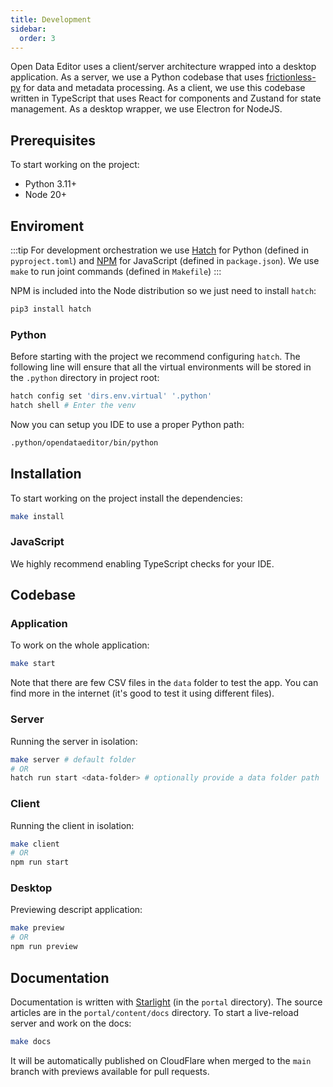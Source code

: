 ```yaml
---
title: Development
sidebar:
  order: 3
---
```


Open Data Editor uses a client/server architecture wrapped into a desktop application. As a server, we use a Python codebase that uses [frictionless-py](https://framework.frictionlessdata.io/) for data and metadata processing. As a client, we use this codebase written in TypeScript that uses React for components and Zustand for state management. As a desktop wrapper, we use Electron for NodeJS.

## Prerequisites

To start working on the project:

- Python 3.11+
- Node 20+

## Enviroment

:::tip
For development orchestration we use [Hatch](https://github.com/pypa/hatch) for Python (defined in `pyproject.toml`) and [NPM](https://docs.npmjs.com/cli/) for JavaScript (defined in `package.json`). We use `make` to run joint commands (defined in `Makefile`)
:::

NPM is included into the Node distribution so we just need to install `hatch`:

```bash
pip3 install hatch
```

### Python

Before starting with the project we recommend configuring `hatch`. The following line will ensure that all the virtual environments will be stored in the `.python` directory in project root:

```bash
hatch config set 'dirs.env.virtual' '.python'
hatch shell # Enter the venv
```

Now you can setup you IDE to use a proper Python path:

```bash
.python/opendataeditor/bin/python
```

## Installation

To start working on the project install the dependencies:

```bash
make install
```

### JavaScript

We highly recommend enabling TypeScript checks for your IDE.

## Codebase

### Application

To work on the whole application:

```bash
make start
```

Note that there are few CSV files in the `data` folder to test the app. You can find more in the internet (it's good to test it using different files).

### Server

Running the server in isolation:

```bash
make server # default folder
# OR
hatch run start <data-folder> # optionally provide a data folder path
```

### Client

Running the client in isolation:

```bash
make client
# OR
npm run start
```

### Desktop

Previewing descript application:

```bash
make preview
# OR
npm run preview
```

## Documentation

Documentation is written with [Starlight](https://starlight.astro.build/) (in the `portal` directory). The source articles are in the `portal/content/docs` directory. To start a live-reload server and work on the docs:

```bash
make docs
```

It will be automatically published on CloudFlare when merged to the `main` branch with previews available for pull requests.
